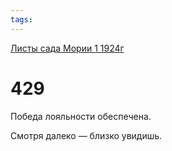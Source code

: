 ```yaml
---
tags:
---
```



[Листы сада Мории 1 1924г](/agni/1924)



# 429

Победа лояльности обеспечена.   



Смотря далеко — близко увидишь.   


